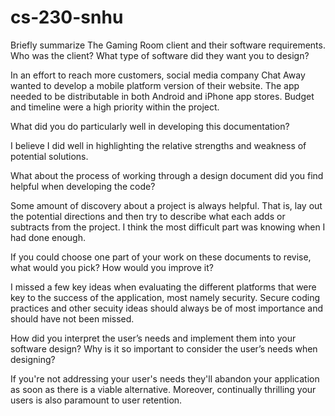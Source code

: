 # cs-230-snhu
Briefly summarize The Gaming Room client and their software requirements. Who was the client? What type of software did they want you to design?

In an effort to reach more customers, social media company Chat Away wanted to develop a mobile platform version of their website. The app needed to be distributable in both Android and iPhone app stores. Budget and timeline were a high priority within the project.

What did you do particularly well in developing this documentation?

I believe I did well in highlighting the relative strengths and weakness of potential solutions.

What about the process of working through a design document did you find helpful when developing the code?

Some amount of discovery about a project is always helpful. That is, lay out the potential directions and then try to describe what each adds or subtracts from the project. I think the most difficult part was knowing when I had done enough.

If you could choose one part of your work on these documents to revise, what would you pick? How would you improve it?

I missed a few key ideas when evaluating the different platforms that were key to the success of the application, most namely security. Secure coding practices and other secuity ideas should always be of most importance and should have not been missed.

How did you interpret the user’s needs and implement them into your software design? Why is it so important to consider the user’s needs when designing?

If you're not addressing your user's needs they'll abandon your application as soon as there is a viable alternative. Moreover, continually thrilling your users is also paramount to user retention.
